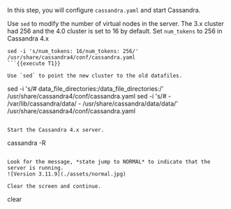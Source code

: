 In this step, you will configure `cassandra.yaml` and start Cassandra.

Use `sed` to modify the number of virtual nodes in the server. The 3.x cluster had 256 and the 4.0 cluster is set to 16 by default. Set `num_tokens` to 256 in Cassandra 4.x
```
sed -i 's/num_tokens: 16/num_tokens: 256/' /usr/share/cassandra4/conf/cassandra.yaml
```{{execute T1}}

Use `sed` to point the new cluster to the old datafiles.
```
sed -i 's/# data_file_directories:/data_file_directories:/' /usr/share/cassandra4/conf/cassandra.yaml
sed -i 's/#     - \/var\/lib\/cassandra\/data/    - \/usr\/share\/cassandra\/data\/data/' /usr/share/cassandra4/conf/cassandra.yaml
```{{execute T1}}

Start the Cassandra 4.x server.
```
cassandra -R
```{{execute T1}}

Look for the message, *state jump to NORMAL* to indicate that the server is running.
![Version 3.11.9](./assets/normal.jpg)

Clear the screen and continue.
```
clear
```{{execute T1}}